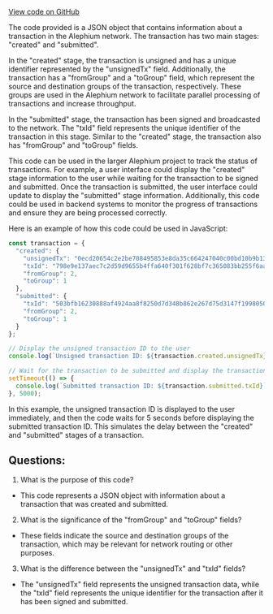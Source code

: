 [View code on GitHub](https://github.com/alephium/alephium-web3/packages/web3/src/fixtures/transaction.json)

The code provided is a JSON object that contains information about a transaction in the Alephium network. The transaction has two main stages: "created" and "submitted". 

In the "created" stage, the transaction is unsigned and has a unique identifier represented by the "unsignedTx" field. Additionally, the transaction has a "fromGroup" and a "toGroup" field, which represent the source and destination groups of the transaction, respectively. These groups are used in the Alephium network to facilitate parallel processing of transactions and increase throughput.

In the "submitted" stage, the transaction has been signed and broadcasted to the network. The "txId" field represents the unique identifier of the transaction in this stage. Similar to the "created" stage, the transaction also has "fromGroup" and "toGroup" fields.

This code can be used in the larger Alephium project to track the status of transactions. For example, a user interface could display the "created" stage information to the user while waiting for the transaction to be signed and submitted. Once the transaction is submitted, the user interface could update to display the "submitted" stage information. Additionally, this code could be used in backend systems to monitor the progress of transactions and ensure they are being processed correctly.

Here is an example of how this code could be used in JavaScript:

```javascript
const transaction = {
  "created": {
    "unsignedTx": "0ecd20654c2e2be708495853e8da35c664247040c00bd10b9b13",
    "txId": "798e9e137aec7c2d59d9655b4ffa640f301f628bf7c365083bb255f6aa5f89ef",
    "fromGroup": 2,
    "toGroup": 1
  },
  "submitted": {
    "txId": "503bfb16230888af4924aa8f8250d7d348b862e267d75d3147f1998050b6da69",
    "fromGroup": 2,
    "toGroup": 1
  }
};

// Display the unsigned transaction ID to the user
console.log(`Unsigned transaction ID: ${transaction.created.unsignedTx}`);

// Wait for the transaction to be submitted and display the transaction ID
setTimeout(() => {
  console.log(`Submitted transaction ID: ${transaction.submitted.txId}`);
}, 5000);
``` 

In this example, the unsigned transaction ID is displayed to the user immediately, and then the code waits for 5 seconds before displaying the submitted transaction ID. This simulates the delay between the "created" and "submitted" stages of a transaction.
## Questions: 
 1. What is the purpose of this code?
- This code represents a JSON object with information about a transaction that was created and submitted.

2. What is the significance of the "fromGroup" and "toGroup" fields?
- These fields indicate the source and destination groups of the transaction, which may be relevant for network routing or other purposes.

3. What is the difference between the "unsignedTx" and "txId" fields?
- The "unsignedTx" field represents the unsigned transaction data, while the "txId" field represents the unique identifier for the transaction after it has been signed and submitted.